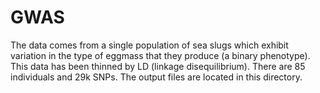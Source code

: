 # GWAS
The data comes from a single population of sea slugs which exhibit variation in the type of eggmass that they produce (a binary phenotype). This data has been thinned by LD (linkage disequilibrium). There are 85 individuals and 29k SNPs. The output files are located in this directory.

